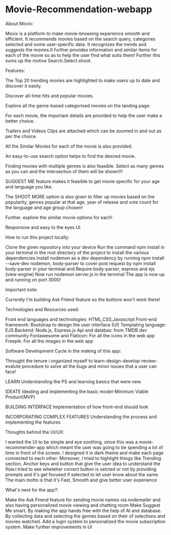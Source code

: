 # Movie-Recommendation-webapp
About Movix:

Movix is a platform to make movie-browsing experience smooth and efficient. It recommends movies based on the search query, categories selected and some user-specific data. It recognizes the trends and suggests the movies.It further provides information and similar items for each of the movie so as to help the user find what suits them! Further this sums up the motive Search.Select.shoot.




Features:

The Top 20 trending movies are highlighted to make users up to date and discover it easily.

Discover all-time hits and popular movies.

Explore all the genre-based categorised movies on the landing page. 

For each movie, the important details are provided to help the user make a better choice.

Trailers and Videos Clips are attached which can be zoomed in and out as per the choice.

All the Similar Movies for each of the movie is also provided.

An easy-to-use search option helps to find the desired movie.

Finding movies with multiple genres is also feasible. Select as many genres as you can and the intersection of them will be shown!!!

SUGGEST ME feature makes it feasible to get movie specific for your age and language you like.

The SHOOT MORE option is also given to filter up movies based on the popularity, genres popular at that age, year of release and vote count for the language and age group chosen!

Further. explore the similar movie options for each!

Responsive and easy to the eyes UI





How to run this project locally:

Clone the given repository into your device
Run the command npm install in your terminal in the root directory of the project to install the various dependencies
Install nodemon as a dev dependency by running npm install --save-dev nodemon, body-parser to cover post request by npm install body-parser
 in your terminal and Require body-parser, express and ejs (view engine)
Now run nodemon server.js in the terminal
The app is now up and running on port 3000!





Important note:

Currently I'm building Ask Friend feature so the buttons won't work there! 







Technologies and Resources used:

Front end languages and technologies: HTML,CSS,Javascript
Front-end framework: Bootstrap to design the user interface (UI)
Templating language: EJS
Backend: Node.js, Express.js
Api and databas: from TMDB dev community
Fontawesome and Flaticon: For all the icons in the web app
Freepik: For all the images in the web app






Software Development Cycle in the making of this app:

Throught the tenure i organized myself to learn-design-develop-review-evalute procedure to solve all the bugs and minor issues that a user can face!

LEARN
Understanding the PS and learning basics that were new.

IDEATE
Ideating and implementing the basic model-Minimum Viable Product(MVP)

BUILDING INTERFACE
Implementation of how front-end should look

INCORPORATING COMPLEX FEATURES
Understanding the process and implementing the features








Thoughts behind the UI/UX:

I wanted the UI to be simple and eye soothing, since this was a movie-recommender-app which meant the user was going to be spending a lot of time in front of the screen. I designed it in dark theme and make each page connected to each other. Moreover, I tried to highlight things like Trending section, Anchor keys and button that give the user idea to understand the flow.I tried to see wheteher correct button is selcted or not by providing prompts and it's get focused if selected to let user know about the same. The main motto is that it's Fast, Smooth and give better user experience








What's next for the app?:

Make the Ask Friend feature for sending movie names via nodemailer and also having personalized movie viewing and chatting room
Make Suggest Me smart. By making the app hands free with the help of AI and database. By collecting data and selecting the genres based on their of selections and movies watched.
Add a login system to personalized the movie subscription system.
Make further improvements in UI
